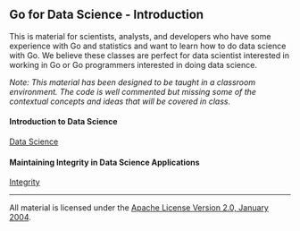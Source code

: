 ## Go for Data Science - Introduction
This is material for scientists, analysts, and developers who have some experience with Go and statistics and want to learn how to do data science with Go. We believe these classes are perfect for data scientist interested in working in Go or Go programmers interested in doing data science.

*Note: This material has been designed to be taught in a classroom environment. The code is well commented but missing some of the contextual concepts and ideas that will be covered in class.*

#### Introduction to Data Science
[Data Science](../../../topics/data_science/data_science/README.md)

#### Maintaining Integrity in Data Science Applications
[Integrity](../../../topics/data_science/integrity/README.md)   
___
All material is licensed under the [Apache License Version 2.0, January 2004](http://www.apache.org/licenses/LICENSE-2.0).
